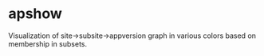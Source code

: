 # apshow
Visualization of site->subsite->appversion graph in various colors based on membership in subsets.
